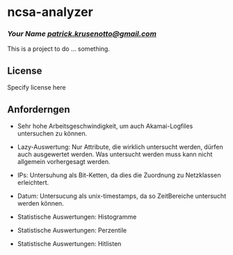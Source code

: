 # ncsa-analyzer
### _Your Name <patrick.krusenotto@gmail.com>_

This is a project to do ... something.

## License

Specify license here

## Anforderngen

- Sehr hohe Arbeitsgeschwindigkeit, um auch Akamai-Logfiles untersuchen zu können.

- Lazy-Auswertung: Nur Attribute, die wirklich untersucht werden, dürfen auch ausgewertet werden. Was untersucht werden muss kann nicht allgemein vorhergesagt werden.

- IPs: Untersuhung als Bit-Ketten, da dies die Zuordnung zu Netzklassen erleichtert.

- Datum: Untersucung als unix-timestamps, da so ZeitBereiche untersucht werden können.

- Statistische Auswertungen: Histogramme

- Statistische Auswertungen: Perzentile

- Statistische Auswertungen: Hitlisten


